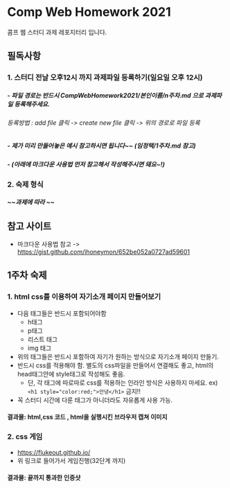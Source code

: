 # Comp Web Homework 2021
콤프 웹 스터디 과제 레포지터리 입니다.      
   
## 필독사항
### 1. 스터디 전날 __오후12시__ 까지 과제파일 등록하기(일요일 오후 12시)
##### - 파일 경로는 반드시 __CompWebHomework2021/본인이름/n주차.md__ 으로 과제파일 등록해주세요. 
###### 등록방법 : add file 클릭 -> create new file 클릭 -> 위의 경로로 파일 등록
##### - 제가 미리 만들어놓은 예시 참고하시면 됩니다~~ (임정택/1주차.md 참고)
##### - (아래에 마크다운 사용법 먼저 참고해서 작성해주시면 돼요~!)
### 2. 숙제 형식 
##### ~~과제에 따라 ~~

## 참고 사이트
- 마크다운 사용법 참고 -> https://gist.github.com/ihoneymon/652be052a0727ad59601

## 1주차 숙제 
### 1. html css를 이용하여 자기소개 페이지 만들어보기 
* 다음 태그들은 반드시 포함되어야함    
   + h태그
   + p태그
   + 리스트 태그 
   + img 태그 
* 위의 태그들은 반드시 포함하여 자기가 원하는 방식으로 자기소개 페이지 만들기.
* 반드시 css를 적용해야 함. 별도의 css파일을 만들어서 연결해도 좋고, html의 head태그안에 style태그로 작성해도 좋음.
   * 단, 각 태그에 따로따로 css를 적용하는 인라인 방식은 사용하지 마세요. ex) ```<h1 style="color:red;">안녕</h1>``` 금지!!
* 꼭 스터디 시간에 다룬 태그가 아니더라도 자유롭게 사용 가능.
####  __결과물: html,css 코드 , html을 실행시킨 브라우저 캡쳐 이미지__

### 2. css 게임 
* https://flukeout.github.io/  
* 위 링크로 들어가서 게임진행(32단계 까지)
#### __결과물: 끝까지 통과한 인증샷__
